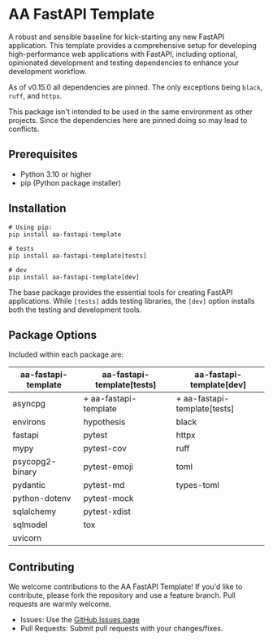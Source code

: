 # AA FastAPI Template

A robust and sensible baseline for kick-starting any new FastAPI application. This template provides a comprehensive setup for developing high-performance web applications with FastAPI, including optional, opinionated development and testing dependencies to enhance your development workflow.

As of v0.15.0 all dependencies are pinned. The only exceptions being `black`, `ruff`, and `httpx`.

This package isn't intended to be used in the same environment as other projects. Since the dependencies here are pinned doing so may lead to conflicts.

## Prerequisites

- Python 3.10 or higher
- pip (Python package installer)

## Installation

    # Using pip:
    pip install aa-fastapi-template

    # tests
    pip install aa-fastapi-template[tests]

    # dev
    pip install aa-fastapi-template[dev]

The base package provides the essential tools for creating FastAPI applications. While `[tests]` adds testing libraries, the `[dev]` option installs both the testing and development tools.

## Package Options

Included within each package are:

| aa-fastapi-template    | aa-fastapi-template[tests]  | aa-fastapi-template[dev]  |
|------------------------|-----------------------------|---------------------------|
| asyncpg                | + aa-fastapi-template       | + aa-fastapi-template[tests] |
| environs               | hypothesis                  | black                     |
| fastapi                | pytest                      | httpx                     |
| mypy                   | pytest-cov                  | ruff                      |
| psycopg2-binary        | pytest-emoji                | toml                      |
| pydantic               | pytest-md                   | types-toml                |
| python-dotenv          | pytest-mock                 |                           |
| sqlalchemy             | pytest-xdist                |                           |
| sqlmodel               | tox                         |                           |
| uvicorn                |                             |                           |


## Contributing

We welcome contributions to the AA FastAPI Template! If you'd like to contribute, please fork the repository and use a feature branch. Pull requests are warmly welcome.

- Issues: Use the [GitHub Issues page](https://github.com/aaron-imbrock/aa-fastapi-template/issues)
- Pull Requests: Submit pull requests with your changes/fixes.
